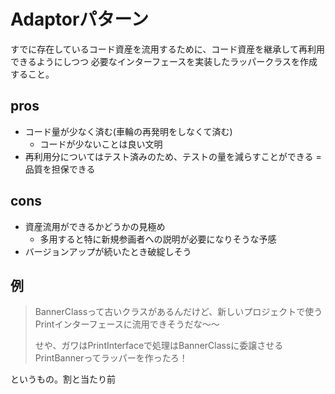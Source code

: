 # Adaptorパターン

すでに存在しているコード資産を流用するために、コード資産を継承して再利用できるようにしつつ
必要なインターフェースを実装したラッパークラスを作成すること。

## pros
- コード量が少なく済む(車輪の再発明をしなくて済む)
    - コードが少ないことは良い文明
- 再利用分についてはテスト済みのため、テストの量を減らすことができる = 品質を担保できる


## cons
- 資産流用ができるかどうかの見極め
    - 多用すると特に新規参画者への説明が必要になりそうな予感
- バージョンアップが続いたとき破綻しそう


## 例

> BannerClassって古いクラスがあるんだけど、新しいプロジェクトで使うPrintインターフェースに流用できそうだな〜〜
>
> せや、ガワはPrintInterfaceで処理はBannerClassに委譲させるPrintBannerってラッパーを作ったろ！

というもの。割と当たり前
